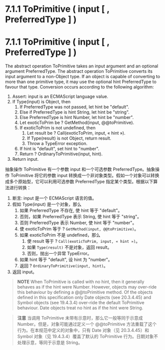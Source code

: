 # 7.1.1 ToPrimitive ( input [ , PreferredType ] )

# 7.1.1 ToPrimitive ( input [ , PreferredType ] )

The abstract operation ToPrimitive takes an input argument and an optional argument PreferredType. The abstract operation ToPrimitive converts its input argument to a non-Object type. If an object is capable of converting to more than one primitive type, it may use the optional hint PreferredType to favour that type. Conversion occurs according to the following algorithm:

1.  Assert: input is an ECMAScript language value.
2.  If Type(input) is Object, then
    1.  If PreferredType was not passed, let hint be "default".
    2.  Else if PreferredType is hint String, let hint be "string".
    3.  Else PreferredType is hint Number, let hint be "number".
    4.  Let exoticToPrim be ? GetMethod(input, @@toPrimitive).
    5.  If exoticToPrim is not undefined, then
        1.  Let result be ? Call(exoticToPrim, input, « hint »).
        2.  If Type(result) is not Object, return result.
        3.  Throw a TypeError exception.
    6.  If hint is "default", set hint to "number".
    7.  Return ? OrdinaryToPrimitive(input, hint).
3.  Return input.

抽象操作 ToPrimitive 有一个参数 input 和一个可选参数 PreferredType。抽象操作 ToPrimitive 将它的参数 input 转换成一个非对象类型。假如一个对象可以转换成多个原始型，它可以利用可选参数 PreferredType 指定某个类型。根据以下算法进行转换：

1.  断言: input 是一个 ECMAScript 语言的值。
2.  假如 Type(input) 是一个对象，那么
    1.  如果 PreferredType 不存在, 使 hint 等于 "default"。
    2.  否则，如果 PreferredType 表示 String, 使 hint 等于 "string"。
    3.  否则 PreferredType 表示 Number, 使 hint 等于 "number"。
    4.  使 exoticToPrim 等于 ? `GetMethod(input, @@toPrimitive)`。
    5.  如果 exoticToPrim 不是 undefined，那么
        1.  使 result 等于 ? `Call(exoticToPrim, input, « hint »)`。
        2.  如果 `Type(result)` 不是对象，返回 result。
        3.  否则，抛出一个异常 TypeError。
    6.  如果 hint 等于 "default", 设 hint 为 "number"。
    7.  返回 ? `OrdinaryToPrimitive(input, hint)`。
3.  返回 input。

> **NOTE**
> When ToPrimitive is called with no hint, then it generally behaves as if the hint were Number. However, objects may over-ride this behaviour by defining a @@toPrimitive method. Of the objects defined in this specification only Date objects (see 20.3.4.45) and Symbol objects (see 19.4.3.4) over-ride the default ToPrimitive behaviour. Date objects treat no hint as if the hint were String.

> **注意**
> 当调用 ToPrimitive 未带有示意时，那么它一般等同于示意成 Number。但是，对象可能通过定义一个 @@toPrimitive 方法重载了这个行为。在本规范中定义的对象中，只有 Date 对象（见 20.3.4.45）和 Symbol 对象（见 19.4.3.4）覆盖了默认的 ToPrimitive 行为。日期对象不处理示意，等同于示意是 String。
